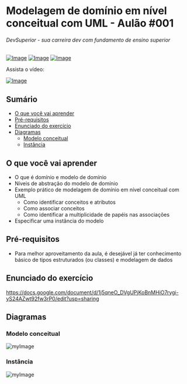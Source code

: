 # Modelagem de domínio em nível conceitual com UML - Aulão #001
###### DevSuperior - sua carreira dev com fundamento de ensino superior

[![Image](https://s3-sa-east-1.amazonaws.com/educandoweb.com.br/img/devsuperior/bt-youtube.png "DevSuperior no Youtube")](https://www.youtube.com/channel/UC3twHmWQwtqEO7u-gB_2f7g) [![Image](https://s3-sa-east-1.amazonaws.com/educandoweb.com.br/img/devsuperior/bt-facebook.png "DevSuperior no Facebook")](https://www.youtube.com/channel/UC3twHmWQwtqEO7u-gB_2f7g) [![Image](https://s3-sa-east-1.amazonaws.com/educandoweb.com.br/img/devsuperior/bt-instagram.png "DevSuperior no Instagram")](https://www.youtube.com/channel/UC3twHmWQwtqEO7u-gB_2f7g)

Assista o vídeo:

[![Image](https://s3-sa-east-1.amazonaws.com/educandoweb.com.br/img/devsuperior/capa004-small.jpg "Vídeo no Youtube")](https://www.youtube.com/watch?v=-X9aL2rqKhM)

## Sumário
- [O que você vai aprender](#O-que-você-vai-aprender)
- [Pré-requisitos](#Pré-requisitos)
- [Enunciado do exercício](#Enunciado-do-exercício)
- [Diagramas](#Diagramas)
  - [Modelo conceitual](#Modelo-conceitual)
  - [Instância](#Instância)

## O que você vai aprender
- O que é domínio e modelo de domínio
- Níveis de abstração do modelo de domínio
- Exemplo prático de modelagem de domínio em nível conceitual com UML
  - Como identificar conceitos e atributos
  - Como associar conceitos
  - Como identificar a multiplicidade de papéis nas associações
- Especificar uma instância do modelo

## Pré-requisitos

- Para melhor aproveitamento da aula, é desejável já ter conhecimento básico de tipos estruturados (ou classes) e modelagem de dados

## Enunciado do exercício

https://docs.google.com/document/d/1j5qneO_DVgUPjKoBnMHiO7rygi-yS24AZwt92fw3rP0/edit?usp=sharing

## Diagramas

### Modelo conceitual

![myImage](https://github.com/devsuperior/aulao001/raw/master/modelo-conceitual.png)

### Instância

![myImage](https://github.com/devsuperior/aulao001/raw/master/instancia.png)
